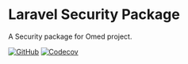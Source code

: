 Laravel Security Package
====
A Security package for Omed project.

[![GitHub](https://img.shields.io/github/workflow/status/omedphp/laravel-user/CI?style=flat-square)](https://github.com/omedphp/laravel-user/actions?query=workflow%3ACI+branch%3Amaster)
[![Codecov](https://img.shields.io/codecov/c/github/omedphp/laravel-user?style=flat-square)](https://codecov.io/gh/omedphp/laravel-user/branch/master)